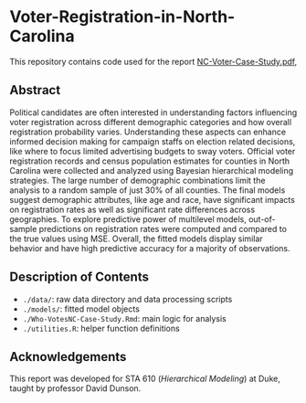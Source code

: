 # Voter-Registration-in-North-Carolina
This repository contains code used for the report [NC-Voter-Case-Study.pdf](Who-VotesNC-Case-Study.pdf), 

## Abstract
Political candidates are often interested in understanding factors influencing
voter registration across different demographic categories and how overall registration
probability varies. Understanding these aspects can enhance informed decision
making for campaign staffs on election related decisions, like where to focus limited
advertising budgets to sway voters. Official voter registration records and census
population estimates for counties in North Carolina were collected and analyzed 
using Bayesian hierarchical modeling strategies. The large number of demographic 
combinations limit the analysis to a random sample of just 30% of all counties. 
The final models suggest demographic attributes, like age and race, have significant
impacts on registration rates as well as significant rate differences across geographies.
To explore predictive power of multilevel models, out-of-sample predictions on 
registration rates were computed and compared to the true values using MSE. Overall,
the fitted models display similar behavior and have high predictive accuracy for
a majority of observations. 

## Description of Contents
- ```./data/```: raw data directory and data processing scripts
- ```./models/```: fitted model objects
- ```./Who-VotesNC-Case-Study.Rmd```: main logic for analysis
- ```./utilities.R```: helper function definitions


## Acknowledgements
This report was developed for STA 610 (_Hierarchical Modeling_) at Duke, taught 
by professor David Dunson.
